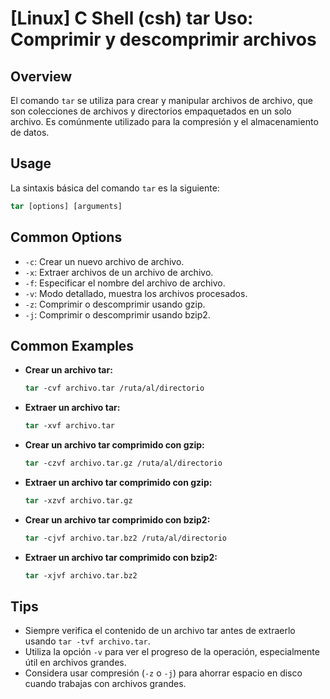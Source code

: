 # [Linux] C Shell (csh) tar Uso: Comprimir y descomprimir archivos

## Overview
El comando `tar` se utiliza para crear y manipular archivos de archivo, que son colecciones de archivos y directorios empaquetados en un solo archivo. Es comúnmente utilizado para la compresión y el almacenamiento de datos.

## Usage
La sintaxis básica del comando `tar` es la siguiente:

```csh
tar [options] [arguments]
```

## Common Options
- `-c`: Crear un nuevo archivo de archivo.
- `-x`: Extraer archivos de un archivo de archivo.
- `-f`: Especificar el nombre del archivo de archivo.
- `-v`: Modo detallado, muestra los archivos procesados.
- `-z`: Comprimir o descomprimir usando gzip.
- `-j`: Comprimir o descomprimir usando bzip2.

## Common Examples
- **Crear un archivo tar:**
  ```csh
  tar -cvf archivo.tar /ruta/al/directorio
  ```

- **Extraer un archivo tar:**
  ```csh
  tar -xvf archivo.tar
  ```

- **Crear un archivo tar comprimido con gzip:**
  ```csh
  tar -czvf archivo.tar.gz /ruta/al/directorio
  ```

- **Extraer un archivo tar comprimido con gzip:**
  ```csh
  tar -xzvf archivo.tar.gz
  ```

- **Crear un archivo tar comprimido con bzip2:**
  ```csh
  tar -cjvf archivo.tar.bz2 /ruta/al/directorio
  ```

- **Extraer un archivo tar comprimido con bzip2:**
  ```csh
  tar -xjvf archivo.tar.bz2
  ```

## Tips
- Siempre verifica el contenido de un archivo tar antes de extraerlo usando `tar -tvf archivo.tar`.
- Utiliza la opción `-v` para ver el progreso de la operación, especialmente útil en archivos grandes.
- Considera usar compresión (`-z` o `-j`) para ahorrar espacio en disco cuando trabajas con archivos grandes.